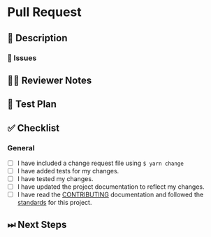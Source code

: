 <!---
Thanks for filing a pull request 😄 ! Before you submit, please read the following:

Search open/closed issues before submitting. Someone may have pushed the same thing before!

Provide a summary of your changes in the title field above.
-->

# Pull Request

## 📖 Description

<!---
Provide some background and a description of your work.
What problem does this change solve?
Is this a breaking change, chore, fix, feature, etc?
-->

### 🎫 Issues

<!---
* List and link relevant issues here.
-->

## 👩‍💻 Reviewer Notes

<!---
Provide some notes for reviewers to help them provide targeted feedback and testing.

Do you recommend a smoke test for this PR? What steps should be followed?
Are there particular areas of the code the reviewer should focus on?
-->

## 📑 Test Plan

<!---
Please provide a summary of the tests affected by this work and any unique strategies employed in testing the features/fixes.
-->

## ✅ Checklist

### General

<!--- Review the list and put an x in the boxes that apply. -->

- [ ] I have included a change request file using `$ yarn change`
- [ ] I have added tests for my changes.
- [ ] I have tested my changes.
- [ ] I have updated the project documentation to reflect my changes.
- [ ] I have read the [CONTRIBUTING](https://github.com/microsoft/fast/blob/master/CONTRIBUTING.md) documentation and followed the [standards](/docs/community/code-of-conduct/#our-standards) for this project.

## ⏭ Next Steps

<!---
If there is relevant follow-up work to this PR, please list any existing issues or provide brief descriptions of what you would like to do next.
-->